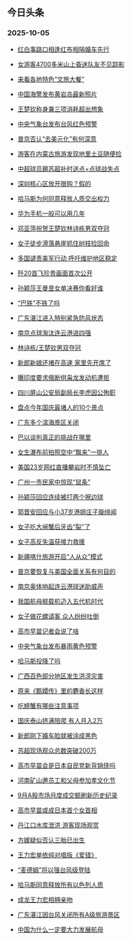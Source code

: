 ## 今日头条 
### 2025-10-05

+ [红白事路口相逢红布相隔婚车先行](https://www.toutiao.com/trending/7557272532676952115/?category_name=topic_innerflow&event_type=hot_board&log_pb=%257B%2522category_name%2522%253A%2522topic_innerflow%2522%252C%2522cluster_type%2522%253A%25220%2522%252C%2522enter_from%2522%253A%2522click_category%2522%252C%2522entrance_hotspot%2522%253A%2522outside%2522%252C%2522event_type%2522%253A%2522hot_board%2522%252C%2522hot_board_cluster_id%2522%253A%25227557272532676952115%2522%252C%2522hot_board_impr_id%2522%253A%25222025100500112879B21D8A42F2A3A8FEAE%2522%252C%2522jump_page%2522%253A%2522hot_board_page%2522%252C%2522location%2522%253A%2522news_hot_card%2522%252C%2522page_location%2522%253A%2522hot_board_page%2522%252C%2522source%2522%253A%2522trending_tab%2522%252C%2522style_id%2522%253A%252240132%2522%252C%2522title%2522%253A%2522%25E7%25BA%25A2%25E7%2599%25BD%25E4%25BA%258B%25E8%25B7%25AF%25E5%258F%25A3%25E7%259B%25B8%25E9%2580%25A2%25E7%25BA%25A2%25E5%25B8%2583%25E7%259B%25B8%25E9%259A%2594%25E5%25A9%259A%25E8%25BD%25A6%25E5%2585%2588%25E8%25A1%258C%2522%257D&rank=&style_id=40132&topic_id=7557272532676952115)

+ [女游客4700多米山上昏迷队友不见踪影](https://www.toutiao.com/trending/7557260045373784102/?category_name=topic_innerflow&event_type=hot_board&log_pb=%257B%2522category_name%2522%253A%2522topic_innerflow%2522%252C%2522cluster_type%2522%253A%25226%2522%252C%2522enter_from%2522%253A%2522click_category%2522%252C%2522entrance_hotspot%2522%253A%2522outside%2522%252C%2522event_type%2522%253A%2522hot_board%2522%252C%2522hot_board_cluster_id%2522%253A%25227557260045373784102%2522%252C%2522hot_board_impr_id%2522%253A%25222025100500112879B21D8A42F2A3A8FEAE%2522%252C%2522jump_page%2522%253A%2522hot_board_page%2522%252C%2522location%2522%253A%2522news_hot_card%2522%252C%2522page_location%2522%253A%2522hot_board_page%2522%252C%2522source%2522%253A%2522trending_tab%2522%252C%2522style_id%2522%253A%252240132%2522%252C%2522title%2522%253A%2522%25E5%25A5%25B3%25E6%25B8%25B8%25E5%25AE%25A24700%25E5%25A4%259A%25E7%25B1%25B3%25E5%25B1%25B1%25E4%25B8%258A%25E6%2598%258F%25E8%25BF%25B7%25E9%2598%259F%25E5%258F%258B%25E4%25B8%258D%25E8%25A7%2581%25E8%25B8%25AA%25E5%25BD%25B1%2522%257D&rank=&style_id=40132&topic_id=7557260045373784102)

+ [来看各地特色“文旅大餐”](https://www.toutiao.com/article/7557153985354842662)

+ [中国海警发布黄岩岛最新照片](https://www.toutiao.com/trending/7556915688742486070/?category_name=topic_innerflow&event_type=hot_board&log_pb=%257B%2522category_name%2522%253A%2522topic_innerflow%2522%252C%2522cluster_type%2522%253A%25226%2522%252C%2522enter_from%2522%253A%2522click_category%2522%252C%2522entrance_hotspot%2522%253A%2522outside%2522%252C%2522event_type%2522%253A%2522hot_board%2522%252C%2522hot_board_cluster_id%2522%253A%25227556915688742486070%2522%252C%2522hot_board_impr_id%2522%253A%25222025100500112879B21D8A42F2A3A8FEAE%2522%252C%2522jump_page%2522%253A%2522hot_board_page%2522%252C%2522location%2522%253A%2522news_hot_card%2522%252C%2522page_location%2522%253A%2522hot_board_page%2522%252C%2522source%2522%253A%2522trending_tab%2522%252C%2522style_id%2522%253A%252240132%2522%252C%2522title%2522%253A%2522%25E4%25B8%25AD%25E5%259B%25BD%25E6%25B5%25B7%25E8%25AD%25A6%25E5%258F%2591%25E5%25B8%2583%25E9%25BB%2584%25E5%25B2%25A9%25E5%25B2%259B%25E6%259C%2580%25E6%2596%25B0%25E7%2585%25A7%25E7%2589%2587%2522%257D&rank=&style_id=40132&topic_id=7556915688742486070)

+ [王楚钦称身兼三项消耗超出想象](https://www.toutiao.com/trending/7557062808039358500/?category_name=topic_innerflow&event_type=hot_board&log_pb=%257B%2522category_name%2522%253A%2522topic_innerflow%2522%252C%2522cluster_type%2522%253A%25222%2522%252C%2522enter_from%2522%253A%2522click_category%2522%252C%2522entrance_hotspot%2522%253A%2522outside%2522%252C%2522event_type%2522%253A%2522hot_board%2522%252C%2522hot_board_cluster_id%2522%253A%25227557062808039358500%2522%252C%2522hot_board_impr_id%2522%253A%25222025100500112879B21D8A42F2A3A8FEAE%2522%252C%2522jump_page%2522%253A%2522hot_board_page%2522%252C%2522location%2522%253A%2522news_hot_card%2522%252C%2522page_location%2522%253A%2522hot_board_page%2522%252C%2522source%2522%253A%2522trending_tab%2522%252C%2522style_id%2522%253A%252240132%2522%252C%2522title%2522%253A%2522%25E7%258E%258B%25E6%25A5%259A%25E9%2592%25A6%25E7%25A7%25B0%25E8%25BA%25AB%25E5%2585%25BC%25E4%25B8%2589%25E9%25A1%25B9%25E6%25B6%2588%25E8%2580%2597%25E8%25B6%2585%25E5%2587%25BA%25E6%2583%25B3%25E8%25B1%25A1%2522%257D&rank=&style_id=40132&topic_id=7557062808039358500)

+ [中央气象台发布台风红色预警](https://www.toutiao.com/trending/7557311577298092073/?category_name=topic_innerflow&event_type=hot_board&log_pb=%257B%2522category_name%2522%253A%2522topic_innerflow%2522%252C%2522cluster_type%2522%253A%25226%2522%252C%2522enter_from%2522%253A%2522click_category%2522%252C%2522entrance_hotspot%2522%253A%2522outside%2522%252C%2522event_type%2522%253A%2522hot_board%2522%252C%2522hot_board_cluster_id%2522%253A%25227557311577298092073%2522%252C%2522hot_board_impr_id%2522%253A%25222025100500112879B21D8A42F2A3A8FEAE%2522%252C%2522jump_page%2522%253A%2522hot_board_page%2522%252C%2522location%2522%253A%2522news_hot_card%2522%252C%2522page_location%2522%253A%2522hot_board_page%2522%252C%2522source%2522%253A%2522trending_tab%2522%252C%2522style_id%2522%253A%252240132%2522%252C%2522title%2522%253A%2522%25E4%25B8%25AD%25E5%25A4%25AE%25E6%25B0%2594%25E8%25B1%25A1%25E5%258F%25B0%25E5%258F%2591%25E5%25B8%2583%25E5%258F%25B0%25E9%25A3%258E%25E7%25BA%25A2%25E8%2589%25B2%25E9%25A2%2584%25E8%25AD%25A6%2522%257D&rank=&style_id=40132&topic_id=7557311577298092073)

+ [普京否认“去美元化”有何深意](https://www.toutiao.com/trending/7556865905897209866/?category_name=topic_innerflow&event_type=hot_board&log_pb=%257B%2522category_name%2522%253A%2522topic_innerflow%2522%252C%2522cluster_type%2522%253A%25221%2522%252C%2522enter_from%2522%253A%2522click_category%2522%252C%2522entrance_hotspot%2522%253A%2522outside%2522%252C%2522event_type%2522%253A%2522hot_board%2522%252C%2522hot_board_cluster_id%2522%253A%25227556865905897209866%2522%252C%2522hot_board_impr_id%2522%253A%25222025100500112879B21D8A42F2A3A8FEAE%2522%252C%2522jump_page%2522%253A%2522hot_board_page%2522%252C%2522location%2522%253A%2522news_hot_card%2522%252C%2522page_location%2522%253A%2522hot_board_page%2522%252C%2522source%2522%253A%2522trending_tab%2522%252C%2522style_id%2522%253A%252240132%2522%252C%2522title%2522%253A%2522%25E6%2599%25AE%25E4%25BA%25AC%25E5%2590%25A6%25E8%25AE%25A4%25E2%2580%259C%25E5%258E%25BB%25E7%25BE%258E%25E5%2585%2583%25E5%258C%2596%25E2%2580%259D%25E6%259C%2589%25E4%25BD%2595%25E6%25B7%25B1%25E6%2584%258F%2522%257D&rank=&style_id=40132&topic_id=7556865905897209866)

+ [游客在内蒙古旅游发现地里土豆随便捡](https://www.toutiao.com/trending/7557263577720111140/?category_name=topic_innerflow&event_type=hot_board&log_pb=%257B%2522category_name%2522%253A%2522topic_innerflow%2522%252C%2522cluster_type%2522%253A%25226%2522%252C%2522enter_from%2522%253A%2522click_category%2522%252C%2522entrance_hotspot%2522%253A%2522outside%2522%252C%2522event_type%2522%253A%2522hot_board%2522%252C%2522hot_board_cluster_id%2522%253A%25227557263577720111140%2522%252C%2522hot_board_impr_id%2522%253A%25222025100500112879B21D8A42F2A3A8FEAE%2522%252C%2522jump_page%2522%253A%2522hot_board_page%2522%252C%2522location%2522%253A%2522news_hot_card%2522%252C%2522page_location%2522%253A%2522hot_board_page%2522%252C%2522source%2522%253A%2522trending_tab%2522%252C%2522style_id%2522%253A%252240132%2522%252C%2522title%2522%253A%2522%25E6%25B8%25B8%25E5%25AE%25A2%25E5%259C%25A8%25E5%2586%2585%25E8%2592%2599%25E5%258F%25A4%25E6%2597%2585%25E6%25B8%25B8%25E5%258F%2591%25E7%258E%25B0%25E5%259C%25B0%25E9%2587%258C%25E5%259C%259F%25E8%25B1%2586%25E9%259A%258F%25E4%25BE%25BF%25E6%258D%25A1%2522%257D&rank=&style_id=40132&topic_id=7557263577720111140)

+ [中超球员踢苏超补时送点+点球战失点](https://www.toutiao.com/trending/7557372180129107507/?category_name=topic_innerflow&event_type=hot_board&log_pb=%257B%2522category_name%2522%253A%2522topic_innerflow%2522%252C%2522cluster_type%2522%253A%25222%2522%252C%2522enter_from%2522%253A%2522click_category%2522%252C%2522entrance_hotspot%2522%253A%2522outside%2522%252C%2522event_type%2522%253A%2522hot_board%2522%252C%2522hot_board_cluster_id%2522%253A%25227557372180129107507%2522%252C%2522hot_board_impr_id%2522%253A%25222025100500112879B21D8A42F2A3A8FEAE%2522%252C%2522jump_page%2522%253A%2522hot_board_page%2522%252C%2522location%2522%253A%2522news_hot_card%2522%252C%2522page_location%2522%253A%2522hot_board_page%2522%252C%2522source%2522%253A%2522trending_tab%2522%252C%2522style_id%2522%253A%252240132%2522%252C%2522title%2522%253A%2522%25E4%25B8%25AD%25E8%25B6%2585%25E7%2590%2583%25E5%2591%2598%25E8%25B8%25A2%25E8%258B%258F%25E8%25B6%2585%25E8%25A1%25A5%25E6%2597%25B6%25E9%2580%2581%25E7%2582%25B9%252B%25E7%2582%25B9%25E7%2590%2583%25E6%2588%2598%25E5%25A4%25B1%25E7%2582%25B9%2522%257D&rank=&style_id=40132&topic_id=7557372180129107507)

+ [深圳核心区放开限购？假的](https://www.toutiao.com/trending/7556997434954776617/?category_name=topic_innerflow&event_type=hot_board&log_pb=%257B%2522category_name%2522%253A%2522topic_innerflow%2522%252C%2522cluster_type%2522%253A%25222%2522%252C%2522enter_from%2522%253A%2522click_category%2522%252C%2522entrance_hotspot%2522%253A%2522outside%2522%252C%2522event_type%2522%253A%2522hot_board%2522%252C%2522hot_board_cluster_id%2522%253A%25227556997434954776617%2522%252C%2522hot_board_impr_id%2522%253A%25222025100500112879B21D8A42F2A3A8FEAE%2522%252C%2522jump_page%2522%253A%2522hot_board_page%2522%252C%2522location%2522%253A%2522news_hot_card%2522%252C%2522page_location%2522%253A%2522hot_board_page%2522%252C%2522source%2522%253A%2522trending_tab%2522%252C%2522style_id%2522%253A%252240132%2522%252C%2522title%2522%253A%2522%25E6%25B7%25B1%25E5%259C%25B3%25E6%25A0%25B8%25E5%25BF%2583%25E5%258C%25BA%25E6%2594%25BE%25E5%25BC%2580%25E9%2599%2590%25E8%25B4%25AD%25EF%25BC%259F%25E5%2581%2587%25E7%259A%2584%2522%257D&rank=&style_id=40132&topic_id=7556997434954776617)

+ [哈马斯为何同意释放人质交出权力](https://www.toutiao.com/trending/7556154626165231143/?category_name=topic_innerflow&event_type=hot_board&log_pb=%257B%2522category_name%2522%253A%2522topic_innerflow%2522%252C%2522cluster_type%2522%253A%25221%2522%252C%2522enter_from%2522%253A%2522click_category%2522%252C%2522entrance_hotspot%2522%253A%2522outside%2522%252C%2522event_type%2522%253A%2522hot_board%2522%252C%2522hot_board_cluster_id%2522%253A%25227556154626165231143%2522%252C%2522hot_board_impr_id%2522%253A%25222025100500112879B21D8A42F2A3A8FEAE%2522%252C%2522jump_page%2522%253A%2522hot_board_page%2522%252C%2522location%2522%253A%2522news_hot_card%2522%252C%2522page_location%2522%253A%2522hot_board_page%2522%252C%2522source%2522%253A%2522trending_tab%2522%252C%2522style_id%2522%253A%252240132%2522%252C%2522title%2522%253A%2522%25E5%2593%2588%25E9%25A9%25AC%25E6%2596%25AF%25E4%25B8%25BA%25E4%25BD%2595%25E5%2590%258C%25E6%2584%258F%25E9%2587%258A%25E6%2594%25BE%25E4%25BA%25BA%25E8%25B4%25A8%25E4%25BA%25A4%25E5%2587%25BA%25E6%259D%2583%25E5%258A%259B%2522%257D&rank=&style_id=40132&topic_id=7556154626165231143)

+ [华为手机一般可以用几年](https://www.toutiao.com/trending/7557248133336514606/?category_name=topic_innerflow&event_type=hot_board&log_pb=%257B%2522category_name%2522%253A%2522topic_innerflow%2522%252C%2522cluster_type%2522%253A%252210%2522%252C%2522enter_from%2522%253A%2522click_category%2522%252C%2522entrance_hotspot%2522%253A%2522outside%2522%252C%2522event_type%2522%253A%2522hot_board%2522%252C%2522hot_board_cluster_id%2522%253A%25227557248133336514606%2522%252C%2522hot_board_impr_id%2522%253A%25222025100500112879B21D8A42F2A3A8FEAE%2522%252C%2522jump_page%2522%253A%2522hot_board_page%2522%252C%2522location%2522%253A%2522news_hot_card%2522%252C%2522page_location%2522%253A%2522hot_board_page%2522%252C%2522source%2522%253A%2522trending_tab%2522%252C%2522style_id%2522%253A%252240132%2522%252C%2522title%2522%253A%2522%25E5%258D%258E%25E4%25B8%25BA%25E6%2589%258B%25E6%259C%25BA%25E4%25B8%2580%25E8%2588%25AC%25E5%258F%25AF%25E4%25BB%25A5%25E7%2594%25A8%25E5%2587%25A0%25E5%25B9%25B4%2522%257D&rank=&style_id=40132&topic_id=7557248133336514606)

+ [邓亚萍祝贺王楚钦林诗栋男双夺冠](https://www.toutiao.com/trending/7557347581970370094/?category_name=topic_innerflow&event_type=hot_board&log_pb=%257B%2522category_name%2522%253A%2522topic_innerflow%2522%252C%2522cluster_type%2522%253A%252213%2522%252C%2522enter_from%2522%253A%2522click_category%2522%252C%2522entrance_hotspot%2522%253A%2522outside%2522%252C%2522event_type%2522%253A%2522hot_board%2522%252C%2522hot_board_cluster_id%2522%253A%25227557347581970370094%2522%252C%2522hot_board_impr_id%2522%253A%25222025100500112879B21D8A42F2A3A8FEAE%2522%252C%2522jump_page%2522%253A%2522hot_board_page%2522%252C%2522location%2522%253A%2522news_hot_card%2522%252C%2522page_location%2522%253A%2522hot_board_page%2522%252C%2522source%2522%253A%2522trending_tab%2522%252C%2522style_id%2522%253A%252240132%2522%252C%2522title%2522%253A%2522%25E9%2582%2593%25E4%25BA%259A%25E8%2590%258D%25E7%25A5%259D%25E8%25B4%25BA%25E7%258E%258B%25E6%25A5%259A%25E9%2592%25A6%25E6%259E%2597%25E8%25AF%2597%25E6%25A0%258B%25E7%2594%25B7%25E5%258F%258C%25E5%25A4%25BA%25E5%2586%25A0%2522%257D&rank=&style_id=40132&topic_id=7557347581970370094)

+ [女子徒步滑落悬崖抓住树枝捡回命](https://www.toutiao.com/trending/7557362490666336295/?category_name=topic_innerflow&event_type=hot_board&log_pb=%257B%2522category_name%2522%253A%2522topic_innerflow%2522%252C%2522cluster_type%2522%253A%25226%2522%252C%2522enter_from%2522%253A%2522click_category%2522%252C%2522entrance_hotspot%2522%253A%2522outside%2522%252C%2522event_type%2522%253A%2522hot_board%2522%252C%2522hot_board_cluster_id%2522%253A%25227557362490666336295%2522%252C%2522hot_board_impr_id%2522%253A%25222025100500112879B21D8A42F2A3A8FEAE%2522%252C%2522jump_page%2522%253A%2522hot_board_page%2522%252C%2522location%2522%253A%2522news_hot_card%2522%252C%2522page_location%2522%253A%2522hot_board_page%2522%252C%2522source%2522%253A%2522trending_tab%2522%252C%2522style_id%2522%253A%252240132%2522%252C%2522title%2522%253A%2522%25E5%25A5%25B3%25E5%25AD%2590%25E5%25BE%2592%25E6%25AD%25A5%25E6%25BB%2591%25E8%2590%25BD%25E6%2582%25AC%25E5%25B4%2596%25E6%258A%2593%25E4%25BD%258F%25E6%25A0%2591%25E6%259E%259D%25E6%258D%25A1%25E5%259B%259E%25E5%2591%25BD%2522%257D&rank=&style_id=40132&topic_id=7557362490666336295)

+ [多国谴责美军行动 呼吁维护地区稳定](https://www.toutiao.com/trending/7556633619079413801/?category_name=topic_innerflow&event_type=hot_board&log_pb=%257B%2522category_name%2522%253A%2522topic_innerflow%2522%252C%2522cluster_type%2522%253A%25224%2522%252C%2522enter_from%2522%253A%2522click_category%2522%252C%2522entrance_hotspot%2522%253A%2522outside%2522%252C%2522event_type%2522%253A%2522hot_board%2522%252C%2522hot_board_cluster_id%2522%253A%25227556633619079413801%2522%252C%2522hot_board_impr_id%2522%253A%25222025100500112879B21D8A42F2A3A8FEAE%2522%252C%2522jump_page%2522%253A%2522hot_board_page%2522%252C%2522location%2522%253A%2522news_hot_card%2522%252C%2522page_location%2522%253A%2522hot_board_page%2522%252C%2522source%2522%253A%2522trending_tab%2522%252C%2522style_id%2522%253A%252240132%2522%252C%2522title%2522%253A%2522%25E5%25A4%259A%25E5%259B%25BD%25E8%25B0%25B4%25E8%25B4%25A3%25E7%25BE%258E%25E5%2586%259B%25E8%25A1%258C%25E5%258A%25A8%2B%25E5%2591%25BC%25E5%2590%2581%25E7%25BB%25B4%25E6%258A%25A4%25E5%259C%25B0%25E5%258C%25BA%25E7%25A8%25B3%25E5%25AE%259A%2522%257D&rank=&style_id=40132&topic_id=7556633619079413801)

+ [歼20首飞珍贵画面首次公开](https://www.toutiao.com/trending/7556586296345542706/?category_name=topic_innerflow&event_type=hot_board&log_pb=%257B%2522category_name%2522%253A%2522topic_innerflow%2522%252C%2522cluster_type%2522%253A%25221%2522%252C%2522enter_from%2522%253A%2522click_category%2522%252C%2522entrance_hotspot%2522%253A%2522outside%2522%252C%2522event_type%2522%253A%2522hot_board%2522%252C%2522hot_board_cluster_id%2522%253A%25227556586296345542706%2522%252C%2522hot_board_impr_id%2522%253A%25222025100500112879B21D8A42F2A3A8FEAE%2522%252C%2522jump_page%2522%253A%2522hot_board_page%2522%252C%2522location%2522%253A%2522news_hot_card%2522%252C%2522page_location%2522%253A%2522hot_board_page%2522%252C%2522source%2522%253A%2522trending_tab%2522%252C%2522style_id%2522%253A%252240132%2522%252C%2522title%2522%253A%2522%25E6%25AD%25BC20%25E9%25A6%2596%25E9%25A3%259E%25E7%258F%258D%25E8%25B4%25B5%25E7%2594%25BB%25E9%259D%25A2%25E9%25A6%2596%25E6%25AC%25A1%25E5%2585%25AC%25E5%25BC%2580%2522%257D&rank=&style_id=40132&topic_id=7556586296345542706)

+ [孙颖莎王曼昱女单决赛你看好谁](https://www.toutiao.com/trending/7557319206560923694/?category_name=topic_innerflow&event_type=hot_board&log_pb=%257B%2522category_name%2522%253A%2522topic_innerflow%2522%252C%2522cluster_type%2522%253A%252210%2522%252C%2522enter_from%2522%253A%2522click_category%2522%252C%2522entrance_hotspot%2522%253A%2522outside%2522%252C%2522event_type%2522%253A%2522hot_board%2522%252C%2522hot_board_cluster_id%2522%253A%25227557319206560923694%2522%252C%2522hot_board_impr_id%2522%253A%25222025100500112879B21D8A42F2A3A8FEAE%2522%252C%2522jump_page%2522%253A%2522hot_board_page%2522%252C%2522location%2522%253A%2522news_hot_card%2522%252C%2522page_location%2522%253A%2522hot_board_page%2522%252C%2522source%2522%253A%2522trending_tab%2522%252C%2522style_id%2522%253A%252240132%2522%252C%2522title%2522%253A%2522%25E5%25AD%2599%25E9%25A2%2596%25E8%258E%258E%25E7%258E%258B%25E6%259B%25BC%25E6%2598%25B1%25E5%25A5%25B3%25E5%258D%2595%25E5%2586%25B3%25E8%25B5%259B%25E4%25BD%25A0%25E7%259C%258B%25E5%25A5%25BD%25E8%25B0%2581%2522%257D&rank=&style_id=40132&topic_id=7557319206560923694)

+ [“巴铁”不铁了吗](https://www.toutiao.com/trending/7557249858709491246/?category_name=topic_innerflow&event_type=hot_board&log_pb=%257B%2522category_name%2522%253A%2522topic_innerflow%2522%252C%2522cluster_type%2522%253A%252213%2522%252C%2522enter_from%2522%253A%2522click_category%2522%252C%2522entrance_hotspot%2522%253A%2522outside%2522%252C%2522event_type%2522%253A%2522hot_board%2522%252C%2522hot_board_cluster_id%2522%253A%25227557249858709491246%2522%252C%2522hot_board_impr_id%2522%253A%25222025100500112879B21D8A42F2A3A8FEAE%2522%252C%2522jump_page%2522%253A%2522hot_board_page%2522%252C%2522location%2522%253A%2522news_hot_card%2522%252C%2522page_location%2522%253A%2522hot_board_page%2522%252C%2522source%2522%253A%2522trending_tab%2522%252C%2522style_id%2522%253A%252240132%2522%252C%2522title%2522%253A%2522%25E2%2580%259C%25E5%25B7%25B4%25E9%2593%2581%25E2%2580%259D%25E4%25B8%258D%25E9%2593%2581%25E4%25BA%2586%25E5%2590%2597%2522%257D&rank=&style_id=40132&topic_id=7557249858709491246)

+ [广东湛江进入特别紧急防风状态](https://www.toutiao.com/trending/7557359905280101951/?category_name=topic_innerflow&event_type=hot_board&log_pb=%257B%2522category_name%2522%253A%2522topic_innerflow%2522%252C%2522cluster_type%2522%253A%25225%2522%252C%2522enter_from%2522%253A%2522click_category%2522%252C%2522entrance_hotspot%2522%253A%2522outside%2522%252C%2522event_type%2522%253A%2522hot_board%2522%252C%2522hot_board_cluster_id%2522%253A%25227557359905280101951%2522%252C%2522hot_board_impr_id%2522%253A%25222025100500112879B21D8A42F2A3A8FEAE%2522%252C%2522jump_page%2522%253A%2522hot_board_page%2522%252C%2522location%2522%253A%2522news_hot_card%2522%252C%2522page_location%2522%253A%2522hot_board_page%2522%252C%2522source%2522%253A%2522trending_tab%2522%252C%2522style_id%2522%253A%252240132%2522%252C%2522title%2522%253A%2522%25E5%25B9%25BF%25E4%25B8%259C%25E6%25B9%259B%25E6%25B1%259F%25E8%25BF%259B%25E5%2585%25A5%25E7%2589%25B9%25E5%2588%25AB%25E7%25B4%25A7%25E6%2580%25A5%25E9%2598%25B2%25E9%25A3%258E%25E7%258A%25B6%25E6%2580%2581%2522%257D&rank=&style_id=40132&topic_id=7557359905280101951)

+ [南京点球淘汰连云港进四强](https://www.toutiao.com/trending/7556512142216826387/?category_name=topic_innerflow&event_type=hot_board&log_pb=%257B%2522category_name%2522%253A%2522topic_innerflow%2522%252C%2522cluster_type%2522%253A%25222%2522%252C%2522enter_from%2522%253A%2522click_category%2522%252C%2522entrance_hotspot%2522%253A%2522outside%2522%252C%2522event_type%2522%253A%2522hot_board%2522%252C%2522hot_board_cluster_id%2522%253A%25227556512142216826387%2522%252C%2522hot_board_impr_id%2522%253A%25222025100500112879B21D8A42F2A3A8FEAE%2522%252C%2522jump_page%2522%253A%2522hot_board_page%2522%252C%2522location%2522%253A%2522news_hot_card%2522%252C%2522page_location%2522%253A%2522hot_board_page%2522%252C%2522source%2522%253A%2522trending_tab%2522%252C%2522style_id%2522%253A%252240132%2522%252C%2522title%2522%253A%2522%25E5%258D%2597%25E4%25BA%25AC%25E7%2582%25B9%25E7%2590%2583%25E6%25B7%2598%25E6%25B1%25B0%25E8%25BF%259E%25E4%25BA%2591%25E6%25B8%25AF%25E8%25BF%259B%25E5%259B%259B%25E5%25BC%25BA%2522%257D&rank=&style_id=40132&topic_id=7556512142216826387)

+ [林诗栋/王楚钦男双夺冠](https://www.toutiao.com/trending/7556512142216744467/?category_name=topic_innerflow&event_type=hot_board&log_pb=%257B%2522category_name%2522%253A%2522topic_innerflow%2522%252C%2522cluster_type%2522%253A%25222%2522%252C%2522enter_from%2522%253A%2522click_category%2522%252C%2522entrance_hotspot%2522%253A%2522outside%2522%252C%2522event_type%2522%253A%2522hot_board%2522%252C%2522hot_board_cluster_id%2522%253A%25227556512142216744467%2522%252C%2522hot_board_impr_id%2522%253A%25222025100500112879B21D8A42F2A3A8FEAE%2522%252C%2522jump_page%2522%253A%2522hot_board_page%2522%252C%2522location%2522%253A%2522news_hot_card%2522%252C%2522page_location%2522%253A%2522hot_board_page%2522%252C%2522source%2522%253A%2522trending_tab%2522%252C%2522style_id%2522%253A%252240132%2522%252C%2522title%2522%253A%2522%25E6%259E%2597%25E8%25AF%2597%25E6%25A0%258B%252F%25E7%258E%258B%25E6%25A5%259A%25E9%2592%25A6%25E7%2594%25B7%25E5%258F%258C%25E5%25A4%25BA%25E5%2586%25A0%2522%257D&rank=&style_id=40132&topic_id=7556512142216744467)

+ [新郎新娘还堵在高速 家里先开席了](https://www.toutiao.com/trending/7556759138119335977/?category_name=topic_innerflow&event_type=hot_board&log_pb=%257B%2522category_name%2522%253A%2522topic_innerflow%2522%252C%2522cluster_type%2522%253A%25226%2522%252C%2522enter_from%2522%253A%2522click_category%2522%252C%2522entrance_hotspot%2522%253A%2522outside%2522%252C%2522event_type%2522%253A%2522hot_board%2522%252C%2522hot_board_cluster_id%2522%253A%25227556759138119335977%2522%252C%2522hot_board_impr_id%2522%253A%25222025100500112879B21D8A42F2A3A8FEAE%2522%252C%2522jump_page%2522%253A%2522hot_board_page%2522%252C%2522location%2522%253A%2522news_hot_card%2522%252C%2522page_location%2522%253A%2522hot_board_page%2522%252C%2522source%2522%253A%2522trending_tab%2522%252C%2522style_id%2522%253A%252240132%2522%252C%2522title%2522%253A%2522%25E6%2596%25B0%25E9%2583%258E%25E6%2596%25B0%25E5%25A8%2598%25E8%25BF%2598%25E5%25A0%25B5%25E5%259C%25A8%25E9%25AB%2598%25E9%2580%259F%2B%25E5%25AE%25B6%25E9%2587%258C%25E5%2585%2588%25E5%25BC%2580%25E5%25B8%25AD%25E4%25BA%2586%2522%257D&rank=&style_id=40132&topic_id=7556759138119335977)

+ [曝印度要求俄断供枭龙发动机遭拒](https://www.toutiao.com/trending/7557309790054157862/?category_name=topic_innerflow&event_type=hot_board&log_pb=%257B%2522category_name%2522%253A%2522topic_innerflow%2522%252C%2522cluster_type%2522%253A%252213%2522%252C%2522enter_from%2522%253A%2522click_category%2522%252C%2522entrance_hotspot%2522%253A%2522outside%2522%252C%2522event_type%2522%253A%2522hot_board%2522%252C%2522hot_board_cluster_id%2522%253A%25227557309790054157862%2522%252C%2522hot_board_impr_id%2522%253A%25222025100500112879B21D8A42F2A3A8FEAE%2522%252C%2522jump_page%2522%253A%2522hot_board_page%2522%252C%2522location%2522%253A%2522news_hot_card%2522%252C%2522page_location%2522%253A%2522hot_board_page%2522%252C%2522source%2522%253A%2522trending_tab%2522%252C%2522style_id%2522%253A%252240132%2522%252C%2522title%2522%253A%2522%25E6%259B%259D%25E5%258D%25B0%25E5%25BA%25A6%25E8%25A6%2581%25E6%25B1%2582%25E4%25BF%2584%25E6%2596%25AD%25E4%25BE%259B%25E6%259E%25AD%25E9%25BE%2599%25E5%258F%2591%25E5%258A%25A8%25E6%259C%25BA%25E9%2581%25AD%25E6%258B%2592%2522%257D&rank=&style_id=40132&topic_id=7557309790054157862)

+ [四川屏山公安局副局长李虎因公殉职](https://www.toutiao.com/trending/7557300620387074086/?category_name=topic_innerflow&event_type=hot_board&log_pb=%257B%2522category_name%2522%253A%2522topic_innerflow%2522%252C%2522cluster_type%2522%253A%25226%2522%252C%2522enter_from%2522%253A%2522click_category%2522%252C%2522entrance_hotspot%2522%253A%2522outside%2522%252C%2522event_type%2522%253A%2522hot_board%2522%252C%2522hot_board_cluster_id%2522%253A%25227557300620387074086%2522%252C%2522hot_board_impr_id%2522%253A%25222025100500112879B21D8A42F2A3A8FEAE%2522%252C%2522jump_page%2522%253A%2522hot_board_page%2522%252C%2522location%2522%253A%2522news_hot_card%2522%252C%2522page_location%2522%253A%2522hot_board_page%2522%252C%2522source%2522%253A%2522trending_tab%2522%252C%2522style_id%2522%253A%252240132%2522%252C%2522title%2522%253A%2522%25E5%259B%259B%25E5%25B7%259D%25E5%25B1%258F%25E5%25B1%25B1%25E5%2585%25AC%25E5%25AE%2589%25E5%25B1%2580%25E5%2589%25AF%25E5%25B1%2580%25E9%2595%25BF%25E6%259D%258E%25E8%2599%258E%25E5%259B%25A0%25E5%2585%25AC%25E6%25AE%2589%25E8%2581%258C%2522%257D&rank=&style_id=40132&topic_id=7557300620387074086)

+ [盘点今年国庆最堵人的10个景点](https://www.toutiao.com/trending/7556783150274265107/?category_name=topic_innerflow&event_type=hot_board&log_pb=%257B%2522category_name%2522%253A%2522topic_innerflow%2522%252C%2522cluster_type%2522%253A%25224%2522%252C%2522enter_from%2522%253A%2522click_category%2522%252C%2522entrance_hotspot%2522%253A%2522outside%2522%252C%2522event_type%2522%253A%2522hot_board%2522%252C%2522hot_board_cluster_id%2522%253A%25227556783150274265107%2522%252C%2522hot_board_impr_id%2522%253A%25222025100500112879B21D8A42F2A3A8FEAE%2522%252C%2522jump_page%2522%253A%2522hot_board_page%2522%252C%2522location%2522%253A%2522news_hot_card%2522%252C%2522page_location%2522%253A%2522hot_board_page%2522%252C%2522source%2522%253A%2522trending_tab%2522%252C%2522style_id%2522%253A%252240132%2522%252C%2522title%2522%253A%2522%25E7%259B%2598%25E7%2582%25B9%25E4%25BB%258A%25E5%25B9%25B4%25E5%259B%25BD%25E5%25BA%2586%25E6%259C%2580%25E5%25A0%25B5%25E4%25BA%25BA%25E7%259A%258410%25E4%25B8%25AA%25E6%2599%25AF%25E7%2582%25B9%2522%257D&rank=&style_id=40132&topic_id=7556783150274265107)

+ [广东多个滨海景区关闭](https://www.toutiao.com/trending/7556835341400408103/?category_name=topic_innerflow&event_type=hot_board&log_pb=%257B%2522category_name%2522%253A%2522topic_innerflow%2522%252C%2522cluster_type%2522%253A%25226%2522%252C%2522enter_from%2522%253A%2522click_category%2522%252C%2522entrance_hotspot%2522%253A%2522outside%2522%252C%2522event_type%2522%253A%2522hot_board%2522%252C%2522hot_board_cluster_id%2522%253A%25227556835341400408103%2522%252C%2522hot_board_impr_id%2522%253A%25222025100500112879B21D8A42F2A3A8FEAE%2522%252C%2522jump_page%2522%253A%2522hot_board_page%2522%252C%2522location%2522%253A%2522news_hot_card%2522%252C%2522page_location%2522%253A%2522hot_board_page%2522%252C%2522source%2522%253A%2522trending_tab%2522%252C%2522style_id%2522%253A%252240132%2522%252C%2522title%2522%253A%2522%25E5%25B9%25BF%25E4%25B8%259C%25E5%25A4%259A%25E4%25B8%25AA%25E6%25BB%25A8%25E6%25B5%25B7%25E6%2599%25AF%25E5%258C%25BA%25E5%2585%25B3%25E9%2597%25AD%2522%257D&rank=&style_id=40132&topic_id=7556835341400408103)

+ [巴以谈判真正的挑战在哪里](https://www.toutiao.com/trending/7557372245933592115/?category_name=topic_innerflow&event_type=hot_board&log_pb=%257B%2522category_name%2522%253A%2522topic_innerflow%2522%252C%2522cluster_type%2522%253A%25222%2522%252C%2522enter_from%2522%253A%2522click_category%2522%252C%2522entrance_hotspot%2522%253A%2522outside%2522%252C%2522event_type%2522%253A%2522hot_board%2522%252C%2522hot_board_cluster_id%2522%253A%25227557372245933592115%2522%252C%2522hot_board_impr_id%2522%253A%25222025100500112879B21D8A42F2A3A8FEAE%2522%252C%2522jump_page%2522%253A%2522hot_board_page%2522%252C%2522location%2522%253A%2522news_hot_card%2522%252C%2522page_location%2522%253A%2522hot_board_page%2522%252C%2522source%2522%253A%2522trending_tab%2522%252C%2522style_id%2522%253A%252240132%2522%252C%2522title%2522%253A%2522%25E5%25B7%25B4%25E4%25BB%25A5%25E8%25B0%2588%25E5%2588%25A4%25E7%259C%259F%25E6%25AD%25A3%25E7%259A%2584%25E6%258C%2591%25E6%2588%2598%25E5%259C%25A8%25E5%2593%25AA%25E9%2587%258C%2522%257D&rank=&style_id=40132&topic_id=7557372245933592115)

+ [女生瀑布前拍照空中“飘来”一排人](https://www.toutiao.com/trending/7557194914535702569/?category_name=topic_innerflow&event_type=hot_board&log_pb=%257B%2522category_name%2522%253A%2522topic_innerflow%2522%252C%2522cluster_type%2522%253A%25226%2522%252C%2522enter_from%2522%253A%2522click_category%2522%252C%2522entrance_hotspot%2522%253A%2522outside%2522%252C%2522event_type%2522%253A%2522hot_board%2522%252C%2522hot_board_cluster_id%2522%253A%25227557194914535702569%2522%252C%2522hot_board_impr_id%2522%253A%25222025100500112879B21D8A42F2A3A8FEAE%2522%252C%2522jump_page%2522%253A%2522hot_board_page%2522%252C%2522location%2522%253A%2522news_hot_card%2522%252C%2522page_location%2522%253A%2522hot_board_page%2522%252C%2522source%2522%253A%2522trending_tab%2522%252C%2522style_id%2522%253A%252240132%2522%252C%2522title%2522%253A%2522%25E5%25A5%25B3%25E7%2594%259F%25E7%2580%2591%25E5%25B8%2583%25E5%2589%258D%25E6%258B%258D%25E7%2585%25A7%25E7%25A9%25BA%25E4%25B8%25AD%25E2%2580%259C%25E9%25A3%2598%25E6%259D%25A5%25E2%2580%259D%25E4%25B8%2580%25E6%258E%2592%25E4%25BA%25BA%2522%257D&rank=&style_id=40132&topic_id=7557194914535702569)

+ [美国23岁网红直播攀岩时不慎坠亡](https://www.toutiao.com/trending/7556952240348495891/?category_name=topic_innerflow&event_type=hot_board&log_pb=%257B%2522category_name%2522%253A%2522topic_innerflow%2522%252C%2522cluster_type%2522%253A%25229%2522%252C%2522enter_from%2522%253A%2522click_category%2522%252C%2522entrance_hotspot%2522%253A%2522outside%2522%252C%2522event_type%2522%253A%2522hot_board%2522%252C%2522hot_board_cluster_id%2522%253A%25227556952240348495891%2522%252C%2522hot_board_impr_id%2522%253A%25222025100500112879B21D8A42F2A3A8FEAE%2522%252C%2522jump_page%2522%253A%2522hot_board_page%2522%252C%2522location%2522%253A%2522news_hot_card%2522%252C%2522page_location%2522%253A%2522hot_board_page%2522%252C%2522source%2522%253A%2522trending_tab%2522%252C%2522style_id%2522%253A%252240132%2522%252C%2522title%2522%253A%2522%25E7%25BE%258E%25E5%259B%25BD23%25E5%25B2%2581%25E7%25BD%2591%25E7%25BA%25A2%25E7%259B%25B4%25E6%2592%25AD%25E6%2594%2580%25E5%25B2%25A9%25E6%2597%25B6%25E4%25B8%258D%25E6%2585%258E%25E5%259D%25A0%25E4%25BA%25A1%2522%257D&rank=&style_id=40132&topic_id=7556952240348495891)

+ [广州一市民家中惊现“鼠条”](https://www.toutiao.com/trending/7557245478053871635/?category_name=topic_innerflow&event_type=hot_board&log_pb=%257B%2522category_name%2522%253A%2522topic_innerflow%2522%252C%2522cluster_type%2522%253A%25226%2522%252C%2522enter_from%2522%253A%2522click_category%2522%252C%2522entrance_hotspot%2522%253A%2522outside%2522%252C%2522event_type%2522%253A%2522hot_board%2522%252C%2522hot_board_cluster_id%2522%253A%25227557245478053871635%2522%252C%2522hot_board_impr_id%2522%253A%25222025100500112879B21D8A42F2A3A8FEAE%2522%252C%2522jump_page%2522%253A%2522hot_board_page%2522%252C%2522location%2522%253A%2522news_hot_card%2522%252C%2522page_location%2522%253A%2522hot_board_page%2522%252C%2522source%2522%253A%2522trending_tab%2522%252C%2522style_id%2522%253A%252240132%2522%252C%2522title%2522%253A%2522%25E5%25B9%25BF%25E5%25B7%259E%25E4%25B8%2580%25E5%25B8%2582%25E6%25B0%2591%25E5%25AE%25B6%25E4%25B8%25AD%25E6%2583%258A%25E7%258E%25B0%25E2%2580%259C%25E9%25BC%25A0%25E6%259D%25A1%25E2%2580%259D%2522%257D&rank=&style_id=40132&topic_id=7557245478053871635)

+ [孙颖莎回应连续被打两个擦边球](https://www.toutiao.com/trending/7556858155972935734/?category_name=topic_innerflow&event_type=hot_board&log_pb=%257B%2522category_name%2522%253A%2522topic_innerflow%2522%252C%2522cluster_type%2522%253A%25226%2522%252C%2522enter_from%2522%253A%2522click_category%2522%252C%2522entrance_hotspot%2522%253A%2522outside%2522%252C%2522event_type%2522%253A%2522hot_board%2522%252C%2522hot_board_cluster_id%2522%253A%25227556858155972935734%2522%252C%2522hot_board_impr_id%2522%253A%25222025100500112879B21D8A42F2A3A8FEAE%2522%252C%2522jump_page%2522%253A%2522hot_board_page%2522%252C%2522location%2522%253A%2522news_hot_card%2522%252C%2522page_location%2522%253A%2522hot_board_page%2522%252C%2522source%2522%253A%2522trending_tab%2522%252C%2522style_id%2522%253A%252240132%2522%252C%2522title%2522%253A%2522%25E5%25AD%2599%25E9%25A2%2596%25E8%258E%258E%25E5%259B%259E%25E5%25BA%2594%25E8%25BF%259E%25E7%25BB%25AD%25E8%25A2%25AB%25E6%2589%2593%25E4%25B8%25A4%25E4%25B8%25AA%25E6%2593%25A6%25E8%25BE%25B9%25E7%2590%2583%2522%257D&rank=&style_id=40132&topic_id=7556858155972935734)

+ [郭晋安回应与小37岁港姐庄子璇绯闻](https://www.toutiao.com/trending/7556474472816164900/?category_name=topic_innerflow&event_type=hot_board&log_pb=%257B%2522category_name%2522%253A%2522topic_innerflow%2522%252C%2522cluster_type%2522%253A%25229%2522%252C%2522enter_from%2522%253A%2522click_category%2522%252C%2522entrance_hotspot%2522%253A%2522outside%2522%252C%2522event_type%2522%253A%2522hot_board%2522%252C%2522hot_board_cluster_id%2522%253A%25227556474472816164900%2522%252C%2522hot_board_impr_id%2522%253A%25222025100500112879B21D8A42F2A3A8FEAE%2522%252C%2522jump_page%2522%253A%2522hot_board_page%2522%252C%2522location%2522%253A%2522news_hot_card%2522%252C%2522page_location%2522%253A%2522hot_board_page%2522%252C%2522source%2522%253A%2522trending_tab%2522%252C%2522style_id%2522%253A%252240132%2522%252C%2522title%2522%253A%2522%25E9%2583%25AD%25E6%2599%258B%25E5%25AE%2589%25E5%259B%259E%25E5%25BA%2594%25E4%25B8%258E%25E5%25B0%258F37%25E5%25B2%2581%25E6%25B8%25AF%25E5%25A7%2590%25E5%25BA%2584%25E5%25AD%2590%25E7%2592%2587%25E7%25BB%25AF%25E9%2597%25BB%2522%257D&rank=&style_id=40132&topic_id=7556474472816164900)

+ [女子吃大闸蟹后牙齿“裂”了](https://www.toutiao.com/trending/7556605048907530291/?category_name=topic_innerflow&event_type=hot_board&log_pb=%257B%2522category_name%2522%253A%2522topic_innerflow%2522%252C%2522cluster_type%2522%253A%25224%2522%252C%2522enter_from%2522%253A%2522click_category%2522%252C%2522entrance_hotspot%2522%253A%2522outside%2522%252C%2522event_type%2522%253A%2522hot_board%2522%252C%2522hot_board_cluster_id%2522%253A%25227556605048907530291%2522%252C%2522hot_board_impr_id%2522%253A%25222025100500112879B21D8A42F2A3A8FEAE%2522%252C%2522jump_page%2522%253A%2522hot_board_page%2522%252C%2522location%2522%253A%2522news_hot_card%2522%252C%2522page_location%2522%253A%2522hot_board_page%2522%252C%2522source%2522%253A%2522trending_tab%2522%252C%2522style_id%2522%253A%252240132%2522%252C%2522title%2522%253A%2522%25E5%25A5%25B3%25E5%25AD%2590%25E5%2590%2583%25E5%25A4%25A7%25E9%2597%25B8%25E8%259F%25B9%25E5%2590%258E%25E7%2589%2599%25E9%25BD%25BF%25E2%2580%259C%25E8%25A3%2582%25E2%2580%259D%25E4%25BA%2586%2522%257D&rank=&style_id=40132&topic_id=7556605048907530291)

+ [女子高反失温获接力救援](https://www.toutiao.com/trending/7557267971253993523/?category_name=topic_innerflow&event_type=hot_board&log_pb=%257B%2522category_name%2522%253A%2522topic_innerflow%2522%252C%2522cluster_type%2522%253A%25226%2522%252C%2522enter_from%2522%253A%2522click_category%2522%252C%2522entrance_hotspot%2522%253A%2522outside%2522%252C%2522event_type%2522%253A%2522hot_board%2522%252C%2522hot_board_cluster_id%2522%253A%25227557267971253993523%2522%252C%2522hot_board_impr_id%2522%253A%25222025100500112879B21D8A42F2A3A8FEAE%2522%252C%2522jump_page%2522%253A%2522hot_board_page%2522%252C%2522location%2522%253A%2522news_hot_card%2522%252C%2522page_location%2522%253A%2522hot_board_page%2522%252C%2522source%2522%253A%2522trending_tab%2522%252C%2522style_id%2522%253A%252240132%2522%252C%2522title%2522%253A%2522%25E5%25A5%25B3%25E5%25AD%2590%25E9%25AB%2598%25E5%258F%258D%25E5%25A4%25B1%25E6%25B8%25A9%25E8%258E%25B7%25E6%258E%25A5%25E5%258A%259B%25E6%2595%2591%25E6%258F%25B4%2522%257D&rank=&style_id=40132&topic_id=7557267971253993523)

+ [新疆喀什旅游开启“人从众”模式](https://www.toutiao.com/trending/7556936084836499506/?category_name=topic_innerflow&event_type=hot_board&log_pb=%257B%2522category_name%2522%253A%2522topic_innerflow%2522%252C%2522cluster_type%2522%253A%25220%2522%252C%2522enter_from%2522%253A%2522click_category%2522%252C%2522entrance_hotspot%2522%253A%2522outside%2522%252C%2522event_type%2522%253A%2522hot_board%2522%252C%2522hot_board_cluster_id%2522%253A%25227556936084836499506%2522%252C%2522hot_board_impr_id%2522%253A%25222025100500112879B21D8A42F2A3A8FEAE%2522%252C%2522jump_page%2522%253A%2522hot_board_page%2522%252C%2522location%2522%253A%2522news_hot_card%2522%252C%2522page_location%2522%253A%2522hot_board_page%2522%252C%2522source%2522%253A%2522trending_tab%2522%252C%2522style_id%2522%253A%252240132%2522%252C%2522title%2522%253A%2522%25E6%2596%25B0%25E7%2596%2586%25E5%2596%2580%25E4%25BB%2580%25E6%2597%2585%25E6%25B8%25B8%25E5%25BC%2580%25E5%2590%25AF%25E2%2580%259C%25E4%25BA%25BA%25E4%25BB%258E%25E4%25BC%2597%25E2%2580%259D%25E6%25A8%25A1%25E5%25BC%258F%2522%257D&rank=&style_id=40132&topic_id=7556936084836499506)

+ [普京要恢复与美国全面关系有何目的](https://www.toutiao.com/trending/7557311833858657828/?category_name=topic_innerflow&event_type=hot_board&log_pb=%257B%2522category_name%2522%253A%2522topic_innerflow%2522%252C%2522cluster_type%2522%253A%252213%2522%252C%2522enter_from%2522%253A%2522click_category%2522%252C%2522entrance_hotspot%2522%253A%2522outside%2522%252C%2522event_type%2522%253A%2522hot_board%2522%252C%2522hot_board_cluster_id%2522%253A%25227557311833858657828%2522%252C%2522hot_board_impr_id%2522%253A%25222025100500112879B21D8A42F2A3A8FEAE%2522%252C%2522jump_page%2522%253A%2522hot_board_page%2522%252C%2522location%2522%253A%2522news_hot_card%2522%252C%2522page_location%2522%253A%2522hot_board_page%2522%252C%2522source%2522%253A%2522trending_tab%2522%252C%2522style_id%2522%253A%252240132%2522%252C%2522title%2522%253A%2522%25E6%2599%25AE%25E4%25BA%25AC%25E8%25A6%2581%25E6%2581%25A2%25E5%25A4%258D%25E4%25B8%258E%25E7%25BE%258E%25E5%259B%25BD%25E5%2585%25A8%25E9%259D%25A2%25E5%2585%25B3%25E7%25B3%25BB%25E6%259C%2589%25E4%25BD%2595%25E7%259B%25AE%25E7%259A%2584%2522%257D&rank=&style_id=40132&topic_id=7557311833858657828)

+ [南京奥体响起连云港球迷助威声](https://www.toutiao.com/trending/7556668536022974507/?category_name=topic_innerflow&event_type=hot_board&log_pb=%257B%2522category_name%2522%253A%2522topic_innerflow%2522%252C%2522cluster_type%2522%253A%25224%2522%252C%2522enter_from%2522%253A%2522click_category%2522%252C%2522entrance_hotspot%2522%253A%2522outside%2522%252C%2522event_type%2522%253A%2522hot_board%2522%252C%2522hot_board_cluster_id%2522%253A%25227556668536022974507%2522%252C%2522hot_board_impr_id%2522%253A%25222025100500112879B21D8A42F2A3A8FEAE%2522%252C%2522jump_page%2522%253A%2522hot_board_page%2522%252C%2522location%2522%253A%2522news_hot_card%2522%252C%2522page_location%2522%253A%2522hot_board_page%2522%252C%2522source%2522%253A%2522trending_tab%2522%252C%2522style_id%2522%253A%252240132%2522%252C%2522title%2522%253A%2522%25E5%258D%2597%25E4%25BA%25AC%25E5%25A5%25A5%25E4%25BD%2593%25E5%2593%258D%25E8%25B5%25B7%25E8%25BF%259E%25E4%25BA%2591%25E6%25B8%25AF%25E7%2590%2583%25E8%25BF%25B7%25E5%258A%25A9%25E5%25A8%2581%25E5%25A3%25B0%2522%257D&rank=&style_id=40132&topic_id=7556668536022974507)

+ [我国航母舰载机迈入五代机时代](https://www.toutiao.com/trending/7556955947395301419/?category_name=topic_innerflow&event_type=hot_board&log_pb=%257B%2522category_name%2522%253A%2522topic_innerflow%2522%252C%2522cluster_type%2522%253A%25224%2522%252C%2522enter_from%2522%253A%2522click_category%2522%252C%2522entrance_hotspot%2522%253A%2522outside%2522%252C%2522event_type%2522%253A%2522hot_board%2522%252C%2522hot_board_cluster_id%2522%253A%25227556955947395301419%2522%252C%2522hot_board_impr_id%2522%253A%25222025100500112879B21D8A42F2A3A8FEAE%2522%252C%2522jump_page%2522%253A%2522hot_board_page%2522%252C%2522location%2522%253A%2522news_hot_card%2522%252C%2522page_location%2522%253A%2522hot_board_page%2522%252C%2522source%2522%253A%2522trending_tab%2522%252C%2522style_id%2522%253A%252240132%2522%252C%2522title%2522%253A%2522%25E6%2588%2591%25E5%259B%25BD%25E8%2588%25AA%25E6%25AF%258D%25E8%2588%25B0%25E8%25BD%25BD%25E6%259C%25BA%25E8%25BF%2588%25E5%2585%25A5%25E4%25BA%2594%25E4%25BB%25A3%25E6%259C%25BA%25E6%2597%25B6%25E4%25BB%25A3%2522%257D&rank=&style_id=40132&topic_id=7556955947395301419)

+ [女子做花螺请客 众人纷纷吐倒](https://www.toutiao.com/trending/7556606097713365031/?category_name=topic_innerflow&event_type=hot_board&log_pb=%257B%2522category_name%2522%253A%2522topic_innerflow%2522%252C%2522cluster_type%2522%253A%25220%2522%252C%2522enter_from%2522%253A%2522click_category%2522%252C%2522entrance_hotspot%2522%253A%2522outside%2522%252C%2522event_type%2522%253A%2522hot_board%2522%252C%2522hot_board_cluster_id%2522%253A%25227556606097713365031%2522%252C%2522hot_board_impr_id%2522%253A%25222025100500112879B21D8A42F2A3A8FEAE%2522%252C%2522jump_page%2522%253A%2522hot_board_page%2522%252C%2522location%2522%253A%2522news_hot_card%2522%252C%2522page_location%2522%253A%2522hot_board_page%2522%252C%2522source%2522%253A%2522trending_tab%2522%252C%2522style_id%2522%253A%252240132%2522%252C%2522title%2522%253A%2522%25E5%25A5%25B3%25E5%25AD%2590%25E5%2581%259A%25E8%258A%25B1%25E8%259E%25BA%25E8%25AF%25B7%25E5%25AE%25A2%2B%25E4%25BC%2597%25E4%25BA%25BA%25E7%25BA%25B7%25E7%25BA%25B7%25E5%2590%2590%25E5%2580%2592%2522%257D&rank=&style_id=40132&topic_id=7556606097713365031)

+ [高市早苗记者会说了啥](https://www.toutiao.com/trending/7556154626165329447/?category_name=topic_innerflow&event_type=hot_board&log_pb=%257B%2522category_name%2522%253A%2522topic_innerflow%2522%252C%2522cluster_type%2522%253A%25222%2522%252C%2522enter_from%2522%253A%2522click_category%2522%252C%2522entrance_hotspot%2522%253A%2522outside%2522%252C%2522event_type%2522%253A%2522hot_board%2522%252C%2522hot_board_cluster_id%2522%253A%25227556154626165329447%2522%252C%2522hot_board_impr_id%2522%253A%25222025100500112879B21D8A42F2A3A8FEAE%2522%252C%2522jump_page%2522%253A%2522hot_board_page%2522%252C%2522location%2522%253A%2522news_hot_card%2522%252C%2522page_location%2522%253A%2522hot_board_page%2522%252C%2522source%2522%253A%2522trending_tab%2522%252C%2522style_id%2522%253A%252240132%2522%252C%2522title%2522%253A%2522%25E9%25AB%2598%25E5%25B8%2582%25E6%2597%25A9%25E8%258B%2597%25E8%25AE%25B0%25E8%2580%2585%25E4%25BC%259A%25E8%25AF%25B4%25E4%25BA%2586%25E5%2595%25A5%2522%257D&rank=&style_id=40132&topic_id=7556154626165329447)

+ [中央气象台发布暴雨黄色预警](https://www.toutiao.com/trending/7557305382252167209/?category_name=topic_innerflow&event_type=hot_board&log_pb=%257B%2522category_name%2522%253A%2522topic_innerflow%2522%252C%2522cluster_type%2522%253A%25226%2522%252C%2522enter_from%2522%253A%2522click_category%2522%252C%2522entrance_hotspot%2522%253A%2522outside%2522%252C%2522event_type%2522%253A%2522hot_board%2522%252C%2522hot_board_cluster_id%2522%253A%25227557305382252167209%2522%252C%2522hot_board_impr_id%2522%253A%25222025100500112879B21D8A42F2A3A8FEAE%2522%252C%2522jump_page%2522%253A%2522hot_board_page%2522%252C%2522location%2522%253A%2522news_hot_card%2522%252C%2522page_location%2522%253A%2522hot_board_page%2522%252C%2522source%2522%253A%2522trending_tab%2522%252C%2522style_id%2522%253A%252240132%2522%252C%2522title%2522%253A%2522%25E4%25B8%25AD%25E5%25A4%25AE%25E6%25B0%2594%25E8%25B1%25A1%25E5%258F%25B0%25E5%258F%2591%25E5%25B8%2583%25E6%259A%25B4%25E9%259B%25A8%25E9%25BB%2584%25E8%2589%25B2%25E9%25A2%2584%25E8%25AD%25A6%2522%257D&rank=&style_id=40132&topic_id=7557305382252167209)

+ [哈马斯投降了吗](https://www.toutiao.com/trending/7557339815306333722/?category_name=topic_innerflow&event_type=hot_board&log_pb=%257B%2522category_name%2522%253A%2522topic_innerflow%2522%252C%2522cluster_type%2522%253A%252213%2522%252C%2522enter_from%2522%253A%2522click_category%2522%252C%2522entrance_hotspot%2522%253A%2522outside%2522%252C%2522event_type%2522%253A%2522hot_board%2522%252C%2522hot_board_cluster_id%2522%253A%25227557339815306333722%2522%252C%2522hot_board_impr_id%2522%253A%25222025100500112879B21D8A42F2A3A8FEAE%2522%252C%2522jump_page%2522%253A%2522hot_board_page%2522%252C%2522location%2522%253A%2522news_hot_card%2522%252C%2522page_location%2522%253A%2522hot_board_page%2522%252C%2522source%2522%253A%2522trending_tab%2522%252C%2522style_id%2522%253A%252240132%2522%252C%2522title%2522%253A%2522%25E5%2593%2588%25E9%25A9%25AC%25E6%2596%25AF%25E6%258A%2595%25E9%2599%258D%25E4%25BA%2586%25E5%2590%2597%2522%257D&rank=&style_id=40132&topic_id=7557339815306333722)

+ [广西百色部分地区发生洪涝灾害](https://www.toutiao.com/trending/7556712865769193514/?category_name=topic_innerflow&event_type=hot_board&log_pb=%257B%2522category_name%2522%253A%2522topic_innerflow%2522%252C%2522cluster_type%2522%253A%25226%2522%252C%2522enter_from%2522%253A%2522click_category%2522%252C%2522entrance_hotspot%2522%253A%2522outside%2522%252C%2522event_type%2522%253A%2522hot_board%2522%252C%2522hot_board_cluster_id%2522%253A%25227556712865769193514%2522%252C%2522hot_board_impr_id%2522%253A%25222025100500112879B21D8A42F2A3A8FEAE%2522%252C%2522jump_page%2522%253A%2522hot_board_page%2522%252C%2522location%2522%253A%2522news_hot_card%2522%252C%2522page_location%2522%253A%2522hot_board_page%2522%252C%2522source%2522%253A%2522trending_tab%2522%252C%2522style_id%2522%253A%252240132%2522%252C%2522title%2522%253A%2522%25E5%25B9%25BF%25E8%25A5%25BF%25E7%2599%25BE%25E8%2589%25B2%25E9%2583%25A8%25E5%2588%2586%25E5%259C%25B0%25E5%258C%25BA%25E5%258F%2591%25E7%2594%259F%25E6%25B4%25AA%25E6%25B6%259D%25E7%2581%25BE%25E5%25AE%25B3%2522%257D&rank=&style_id=40132&topic_id=7556712865769193514)

+ [原来《甄嬛传》里的麝香长这样](https://www.toutiao.com/trending/7557290260188495898/?category_name=topic_innerflow&event_type=hot_board&log_pb=%257B%2522category_name%2522%253A%2522topic_innerflow%2522%252C%2522cluster_type%2522%253A%25220%2522%252C%2522enter_from%2522%253A%2522click_category%2522%252C%2522entrance_hotspot%2522%253A%2522outside%2522%252C%2522event_type%2522%253A%2522hot_board%2522%252C%2522hot_board_cluster_id%2522%253A%25227557290260188495898%2522%252C%2522hot_board_impr_id%2522%253A%25222025100500112879B21D8A42F2A3A8FEAE%2522%252C%2522jump_page%2522%253A%2522hot_board_page%2522%252C%2522location%2522%253A%2522news_hot_card%2522%252C%2522page_location%2522%253A%2522hot_board_page%2522%252C%2522source%2522%253A%2522trending_tab%2522%252C%2522style_id%2522%253A%252240132%2522%252C%2522title%2522%253A%2522%25E5%258E%259F%25E6%259D%25A5%25E3%2580%258A%25E7%2594%2584%25E5%25AC%259B%25E4%25BC%25A0%25E3%2580%258B%25E9%2587%258C%25E7%259A%2584%25E9%25BA%259D%25E9%25A6%2599%25E9%2595%25BF%25E8%25BF%2599%25E6%25A0%25B7%2522%257D&rank=&style_id=40132&topic_id=7557290260188495898)

+ [吃螃蟹有哪些注意事项](https://www.toutiao.com/trending/7557272667892809764/?category_name=topic_innerflow&event_type=hot_board&log_pb=%257B%2522category_name%2522%253A%2522topic_innerflow%2522%252C%2522cluster_type%2522%253A%252210%2522%252C%2522enter_from%2522%253A%2522click_category%2522%252C%2522entrance_hotspot%2522%253A%2522outside%2522%252C%2522event_type%2522%253A%2522hot_board%2522%252C%2522hot_board_cluster_id%2522%253A%25227557272667892809764%2522%252C%2522hot_board_impr_id%2522%253A%25222025100500112879B21D8A42F2A3A8FEAE%2522%252C%2522jump_page%2522%253A%2522hot_board_page%2522%252C%2522location%2522%253A%2522news_hot_card%2522%252C%2522page_location%2522%253A%2522hot_board_page%2522%252C%2522source%2522%253A%2522trending_tab%2522%252C%2522style_id%2522%253A%252240132%2522%252C%2522title%2522%253A%2522%25E5%2590%2583%25E8%259E%2583%25E8%259F%25B9%25E6%259C%2589%25E5%2593%25AA%25E4%25BA%259B%25E6%25B3%25A8%25E6%2584%258F%25E4%25BA%258B%25E9%25A1%25B9%2522%257D&rank=&style_id=40132&topic_id=7557272667892809764)

+ [国庆泰山挤满陪爬 有人月入2万](https://www.toutiao.com/trending/7557292231250415114/?category_name=topic_innerflow&event_type=hot_board&log_pb=%257B%2522category_name%2522%253A%2522topic_innerflow%2522%252C%2522cluster_type%2522%253A%252213%2522%252C%2522enter_from%2522%253A%2522click_category%2522%252C%2522entrance_hotspot%2522%253A%2522outside%2522%252C%2522event_type%2522%253A%2522hot_board%2522%252C%2522hot_board_cluster_id%2522%253A%25227557292231250415114%2522%252C%2522hot_board_impr_id%2522%253A%25222025100500112879B21D8A42F2A3A8FEAE%2522%252C%2522jump_page%2522%253A%2522hot_board_page%2522%252C%2522location%2522%253A%2522news_hot_card%2522%252C%2522page_location%2522%253A%2522hot_board_page%2522%252C%2522source%2522%253A%2522trending_tab%2522%252C%2522style_id%2522%253A%252240132%2522%252C%2522title%2522%253A%2522%25E5%259B%25BD%25E5%25BA%2586%25E6%25B3%25B0%25E5%25B1%25B1%25E6%258C%25A4%25E6%25BB%25A1%25E9%2599%25AA%25E7%2588%25AC%2B%25E6%259C%2589%25E4%25BA%25BA%25E6%259C%2588%25E5%2585%25A52%25E4%25B8%2587%2522%257D&rank=&style_id=40132&topic_id=7557292231250415114)

+ [新郎刚下婚车脸就被涂成黑色](https://www.toutiao.com/trending/7557290736589619246/?category_name=topic_innerflow&event_type=hot_board&log_pb=%257B%2522category_name%2522%253A%2522topic_innerflow%2522%252C%2522cluster_type%2522%253A%25226%2522%252C%2522enter_from%2522%253A%2522click_category%2522%252C%2522entrance_hotspot%2522%253A%2522outside%2522%252C%2522event_type%2522%253A%2522hot_board%2522%252C%2522hot_board_cluster_id%2522%253A%25227557290736589619246%2522%252C%2522hot_board_impr_id%2522%253A%25222025100500112879B21D8A42F2A3A8FEAE%2522%252C%2522jump_page%2522%253A%2522hot_board_page%2522%252C%2522location%2522%253A%2522news_hot_card%2522%252C%2522page_location%2522%253A%2522hot_board_page%2522%252C%2522source%2522%253A%2522trending_tab%2522%252C%2522style_id%2522%253A%252240132%2522%252C%2522title%2522%253A%2522%25E6%2596%25B0%25E9%2583%258E%25E5%2588%259A%25E4%25B8%258B%25E5%25A9%259A%25E8%25BD%25A6%25E8%2584%25B8%25E5%25B0%25B1%25E8%25A2%25AB%25E6%25B6%2582%25E6%2588%2590%25E9%25BB%2591%25E8%2589%25B2%2522%257D&rank=&style_id=40132&topic_id=7557290736589619246)

+ [苏超现场观众总数突破200万](https://www.toutiao.com/trending/7557160897975549978/?category_name=topic_innerflow&event_type=hot_board&log_pb=%257B%2522category_name%2522%253A%2522topic_innerflow%2522%252C%2522cluster_type%2522%253A%25226%2522%252C%2522enter_from%2522%253A%2522click_category%2522%252C%2522entrance_hotspot%2522%253A%2522outside%2522%252C%2522event_type%2522%253A%2522hot_board%2522%252C%2522hot_board_cluster_id%2522%253A%25227557160897975549978%2522%252C%2522hot_board_impr_id%2522%253A%25222025100500112879B21D8A42F2A3A8FEAE%2522%252C%2522jump_page%2522%253A%2522hot_board_page%2522%252C%2522location%2522%253A%2522news_hot_card%2522%252C%2522page_location%2522%253A%2522hot_board_page%2522%252C%2522source%2522%253A%2522trending_tab%2522%252C%2522style_id%2522%253A%252240132%2522%252C%2522title%2522%253A%2522%25E8%258B%258F%25E8%25B6%2585%25E7%258E%25B0%25E5%259C%25BA%25E8%25A7%2582%25E4%25BC%2597%25E6%2580%25BB%25E6%2595%25B0%25E7%25AA%2581%25E7%25A0%25B4200%25E4%25B8%2587%2522%257D&rank=&style_id=40132&topic_id=7557160897975549978)

+ [高市早苗会是日本自民党新背锅侠吗](https://www.toutiao.com/trending/7557313399936257599/?category_name=topic_innerflow&event_type=hot_board&log_pb=%257B%2522category_name%2522%253A%2522topic_innerflow%2522%252C%2522cluster_type%2522%253A%252213%2522%252C%2522enter_from%2522%253A%2522click_category%2522%252C%2522entrance_hotspot%2522%253A%2522outside%2522%252C%2522event_type%2522%253A%2522hot_board%2522%252C%2522hot_board_cluster_id%2522%253A%25227557313399936257599%2522%252C%2522hot_board_impr_id%2522%253A%25222025100500112879B21D8A42F2A3A8FEAE%2522%252C%2522jump_page%2522%253A%2522hot_board_page%2522%252C%2522location%2522%253A%2522news_hot_card%2522%252C%2522page_location%2522%253A%2522hot_board_page%2522%252C%2522source%2522%253A%2522trending_tab%2522%252C%2522style_id%2522%253A%252240132%2522%252C%2522title%2522%253A%2522%25E9%25AB%2598%25E5%25B8%2582%25E6%2597%25A9%25E8%258B%2597%25E4%25BC%259A%25E6%2598%25AF%25E6%2597%25A5%25E6%259C%25AC%25E8%2587%25AA%25E6%25B0%2591%25E5%2585%259A%25E6%2596%25B0%25E8%2583%258C%25E9%2594%2585%25E4%25BE%25A0%25E5%2590%2597%2522%257D&rank=&style_id=40132&topic_id=7557313399936257599)

+ [河南矿山邀员工和父母参加孝文化节](https://www.toutiao.com/trending/7556599992858771495/?category_name=topic_innerflow&event_type=hot_board&log_pb=%257B%2522category_name%2522%253A%2522topic_innerflow%2522%252C%2522cluster_type%2522%253A%25226%2522%252C%2522enter_from%2522%253A%2522click_category%2522%252C%2522entrance_hotspot%2522%253A%2522outside%2522%252C%2522event_type%2522%253A%2522hot_board%2522%252C%2522hot_board_cluster_id%2522%253A%25227556599992858771495%2522%252C%2522hot_board_impr_id%2522%253A%25222025100500112879B21D8A42F2A3A8FEAE%2522%252C%2522jump_page%2522%253A%2522hot_board_page%2522%252C%2522location%2522%253A%2522news_hot_card%2522%252C%2522page_location%2522%253A%2522hot_board_page%2522%252C%2522source%2522%253A%2522trending_tab%2522%252C%2522style_id%2522%253A%252240132%2522%252C%2522title%2522%253A%2522%25E6%25B2%25B3%25E5%258D%2597%25E7%259F%25BF%25E5%25B1%25B1%25E9%2582%2580%25E5%2591%2598%25E5%25B7%25A5%25E5%2592%258C%25E7%2588%25B6%25E6%25AF%258D%25E5%258F%2582%25E5%258A%25A0%25E5%25AD%259D%25E6%2596%2587%25E5%258C%2596%25E8%258A%2582%2522%257D&rank=&style_id=40132&topic_id=7556599992858771495)

+ [9月A股市场月度成交额刷新历史纪录](https://www.toutiao.com/trending/7556967440173908007/?category_name=topic_innerflow&event_type=hot_board&log_pb=%257B%2522category_name%2522%253A%2522topic_innerflow%2522%252C%2522cluster_type%2522%253A%25226%2522%252C%2522enter_from%2522%253A%2522click_category%2522%252C%2522entrance_hotspot%2522%253A%2522outside%2522%252C%2522event_type%2522%253A%2522hot_board%2522%252C%2522hot_board_cluster_id%2522%253A%25227556967440173908007%2522%252C%2522hot_board_impr_id%2522%253A%2522202510050108193A7F01972FDE4CB3F023%2522%252C%2522jump_page%2522%253A%2522hot_board_page%2522%252C%2522location%2522%253A%2522news_hot_card%2522%252C%2522page_location%2522%253A%2522hot_board_page%2522%252C%2522source%2522%253A%2522trending_tab%2522%252C%2522style_id%2522%253A%252240132%2522%252C%2522title%2522%253A%25229%25E6%259C%2588A%25E8%2582%25A1%25E5%25B8%2582%25E5%259C%25BA%25E6%259C%2588%25E5%25BA%25A6%25E6%2588%2590%25E4%25BA%25A4%25E9%25A2%259D%25E5%2588%25B7%25E6%2596%25B0%25E5%258E%2586%25E5%258F%25B2%25E7%25BA%25AA%25E5%25BD%2595%2522%257D&rank=&style_id=40132&topic_id=7556967440173908007)

+ [高市早苗或成日本首个女首相](https://www.toutiao.com/trending/7556525544398045211/?category_name=topic_innerflow&event_type=hot_board&log_pb=%257B%2522category_name%2522%253A%2522topic_innerflow%2522%252C%2522cluster_type%2522%253A%25222%2522%252C%2522enter_from%2522%253A%2522click_category%2522%252C%2522entrance_hotspot%2522%253A%2522outside%2522%252C%2522event_type%2522%253A%2522hot_board%2522%252C%2522hot_board_cluster_id%2522%253A%25227556525544398045211%2522%252C%2522hot_board_impr_id%2522%253A%2522202510050108193A7F01972FDE4CB3F023%2522%252C%2522jump_page%2522%253A%2522hot_board_page%2522%252C%2522location%2522%253A%2522news_hot_card%2522%252C%2522page_location%2522%253A%2522hot_board_page%2522%252C%2522source%2522%253A%2522trending_tab%2522%252C%2522style_id%2522%253A%252240132%2522%252C%2522title%2522%253A%2522%25E9%25AB%2598%25E5%25B8%2582%25E6%2597%25A9%25E8%258B%2597%25E6%2588%2596%25E6%2588%2590%25E6%2597%25A5%25E6%259C%25AC%25E9%25A6%2596%25E4%25B8%25AA%25E5%25A5%25B3%25E9%25A6%2596%25E7%259B%25B8%2522%257D&rank=&style_id=40132&topic_id=7556525544398045211)

+ [丹江口水库泄洪 游客现场观赏](https://www.toutiao.com/trending/7557218133400895524/?category_name=topic_innerflow&event_type=hot_board&log_pb=%257B%2522category_name%2522%253A%2522topic_innerflow%2522%252C%2522cluster_type%2522%253A%25226%2522%252C%2522enter_from%2522%253A%2522click_category%2522%252C%2522entrance_hotspot%2522%253A%2522outside%2522%252C%2522event_type%2522%253A%2522hot_board%2522%252C%2522hot_board_cluster_id%2522%253A%25227557218133400895524%2522%252C%2522hot_board_impr_id%2522%253A%2522202510050108193A7F01972FDE4CB3F023%2522%252C%2522jump_page%2522%253A%2522hot_board_page%2522%252C%2522location%2522%253A%2522news_hot_card%2522%252C%2522page_location%2522%253A%2522hot_board_page%2522%252C%2522source%2522%253A%2522trending_tab%2522%252C%2522style_id%2522%253A%252240132%2522%252C%2522title%2522%253A%2522%25E4%25B8%25B9%25E6%25B1%259F%25E5%258F%25A3%25E6%25B0%25B4%25E5%25BA%2593%25E6%25B3%2584%25E6%25B4%25AA%2B%25E6%25B8%25B8%25E5%25AE%25A2%25E7%258E%25B0%25E5%259C%25BA%25E8%25A7%2582%25E8%25B5%258F%2522%257D&rank=&style_id=40132&topic_id=7557218133400895524)

+ [方媛疑似否认三胎已出生](https://www.toutiao.com/trending/7557043038414094399/?category_name=topic_innerflow&event_type=hot_board&log_pb=%257B%2522category_name%2522%253A%2522topic_innerflow%2522%252C%2522cluster_type%2522%253A%25224%2522%252C%2522enter_from%2522%253A%2522click_category%2522%252C%2522entrance_hotspot%2522%253A%2522outside%2522%252C%2522event_type%2522%253A%2522hot_board%2522%252C%2522hot_board_cluster_id%2522%253A%25227557043038414094399%2522%252C%2522hot_board_impr_id%2522%253A%2522202510050108193A7F01972FDE4CB3F023%2522%252C%2522jump_page%2522%253A%2522hot_board_page%2522%252C%2522location%2522%253A%2522news_hot_card%2522%252C%2522page_location%2522%253A%2522hot_board_page%2522%252C%2522source%2522%253A%2522trending_tab%2522%252C%2522style_id%2522%253A%252240132%2522%252C%2522title%2522%253A%2522%25E6%2596%25B9%25E5%25AA%259B%25E7%2596%2591%25E4%25BC%25BC%25E5%2590%25A6%25E8%25AE%25A4%25E4%25B8%2589%25E8%2583%258E%25E5%25B7%25B2%25E5%2587%25BA%25E7%2594%259F%2522%257D&rank=&style_id=40132&topic_id=7557043038414094399)

+ [王力宏单依纯对唱版《爱错》](https://www.toutiao.com/trending/7557135298749071370/?category_name=topic_innerflow&event_type=hot_board&log_pb=%257B%2522category_name%2522%253A%2522topic_innerflow%2522%252C%2522cluster_type%2522%253A%25229%2522%252C%2522enter_from%2522%253A%2522click_category%2522%252C%2522entrance_hotspot%2522%253A%2522outside%2522%252C%2522event_type%2522%253A%2522hot_board%2522%252C%2522hot_board_cluster_id%2522%253A%25227557135298749071370%2522%252C%2522hot_board_impr_id%2522%253A%2522202510050108193A7F01972FDE4CB3F023%2522%252C%2522jump_page%2522%253A%2522hot_board_page%2522%252C%2522location%2522%253A%2522news_hot_card%2522%252C%2522page_location%2522%253A%2522hot_board_page%2522%252C%2522source%2522%253A%2522trending_tab%2522%252C%2522style_id%2522%253A%252240132%2522%252C%2522title%2522%253A%2522%25E7%258E%258B%25E5%258A%259B%25E5%25AE%258F%25E5%258D%2595%25E4%25BE%259D%25E7%25BA%25AF%25E5%25AF%25B9%25E5%2594%25B1%25E7%2589%2588%25E3%2580%258A%25E7%2588%25B1%25E9%2594%2599%25E3%2580%258B%2522%257D&rank=&style_id=40132&topic_id=7557135298749071370)

+ [“麦德姆”将以强台风级登陆](https://www.toutiao.com/trending/7556861821945430025/?category_name=topic_innerflow&event_type=hot_board&log_pb=%257B%2522category_name%2522%253A%2522topic_innerflow%2522%252C%2522cluster_type%2522%253A%25222%2522%252C%2522enter_from%2522%253A%2522click_category%2522%252C%2522entrance_hotspot%2522%253A%2522outside%2522%252C%2522event_type%2522%253A%2522hot_board%2522%252C%2522hot_board_cluster_id%2522%253A%25227556861821945430025%2522%252C%2522hot_board_impr_id%2522%253A%2522202510050108193A7F01972FDE4CB3F023%2522%252C%2522jump_page%2522%253A%2522hot_board_page%2522%252C%2522location%2522%253A%2522news_hot_card%2522%252C%2522page_location%2522%253A%2522hot_board_page%2522%252C%2522source%2522%253A%2522trending_tab%2522%252C%2522style_id%2522%253A%252240132%2522%252C%2522title%2522%253A%2522%25E2%2580%259C%25E9%25BA%25A6%25E5%25BE%25B7%25E5%25A7%2586%25E2%2580%259D%25E5%25B0%2586%25E4%25BB%25A5%25E5%25BC%25BA%25E5%258F%25B0%25E9%25A3%258E%25E7%25BA%25A7%25E7%2599%25BB%25E9%2599%2586%2522%257D&rank=&style_id=40132&topic_id=7556861821945430025)

+ [哈马斯同意释放所有以色列人质](https://www.toutiao.com/trending/7556847162198474798/?category_name=topic_innerflow&event_type=hot_board&log_pb=%257B%2522category_name%2522%253A%2522topic_innerflow%2522%252C%2522cluster_type%2522%253A%25222%2522%252C%2522enter_from%2522%253A%2522click_category%2522%252C%2522entrance_hotspot%2522%253A%2522outside%2522%252C%2522event_type%2522%253A%2522hot_board%2522%252C%2522hot_board_cluster_id%2522%253A%25227556847162198474798%2522%252C%2522hot_board_impr_id%2522%253A%2522202510050108193A7F01972FDE4CB3F023%2522%252C%2522jump_page%2522%253A%2522hot_board_page%2522%252C%2522location%2522%253A%2522news_hot_card%2522%252C%2522page_location%2522%253A%2522hot_board_page%2522%252C%2522source%2522%253A%2522trending_tab%2522%252C%2522style_id%2522%253A%252240132%2522%252C%2522title%2522%253A%2522%25E5%2593%2588%25E9%25A9%25AC%25E6%2596%25AF%25E5%2590%258C%25E6%2584%258F%25E9%2587%258A%25E6%2594%25BE%25E6%2589%2580%25E6%259C%2589%25E4%25BB%25A5%25E8%2589%25B2%25E5%2588%2597%25E4%25BA%25BA%25E8%25B4%25A8%2522%257D&rank=&style_id=40132&topic_id=7556847162198474798)

+ [成龙王力宏相拥亲吻](https://www.toutiao.com/trending/7556873629397516297/?category_name=topic_innerflow&event_type=hot_board&log_pb=%257B%2522category_name%2522%253A%2522topic_innerflow%2522%252C%2522cluster_type%2522%253A%25226%2522%252C%2522enter_from%2522%253A%2522click_category%2522%252C%2522entrance_hotspot%2522%253A%2522outside%2522%252C%2522event_type%2522%253A%2522hot_board%2522%252C%2522hot_board_cluster_id%2522%253A%25227556873629397516297%2522%252C%2522hot_board_impr_id%2522%253A%252220251005021307720D1AFD05952B82B5DA%2522%252C%2522jump_page%2522%253A%2522hot_board_page%2522%252C%2522location%2522%253A%2522news_hot_card%2522%252C%2522page_location%2522%253A%2522hot_board_page%2522%252C%2522source%2522%253A%2522trending_tab%2522%252C%2522style_id%2522%253A%252240132%2522%252C%2522title%2522%253A%2522%25E6%2588%2590%25E9%25BE%2599%25E7%258E%258B%25E5%258A%259B%25E5%25AE%258F%25E7%259B%25B8%25E6%258B%25A5%25E4%25BA%25B2%25E5%2590%25BB%2522%257D&rank=&style_id=40132&topic_id=7556873629397516297)

+ [广东湛江因台风关闭所有A级旅游景区](https://www.toutiao.com/trending/7557247799419486247/?category_name=topic_innerflow&event_type=hot_board&log_pb=%257B%2522category_name%2522%253A%2522topic_innerflow%2522%252C%2522cluster_type%2522%253A%25226%2522%252C%2522enter_from%2522%253A%2522click_category%2522%252C%2522entrance_hotspot%2522%253A%2522outside%2522%252C%2522event_type%2522%253A%2522hot_board%2522%252C%2522hot_board_cluster_id%2522%253A%25227557247799419486247%2522%252C%2522hot_board_impr_id%2522%253A%252220251005021307720D1AFD05952B82B5DA%2522%252C%2522jump_page%2522%253A%2522hot_board_page%2522%252C%2522location%2522%253A%2522news_hot_card%2522%252C%2522page_location%2522%253A%2522hot_board_page%2522%252C%2522source%2522%253A%2522trending_tab%2522%252C%2522style_id%2522%253A%252240132%2522%252C%2522title%2522%253A%2522%25E5%25B9%25BF%25E4%25B8%259C%25E6%25B9%259B%25E6%25B1%259F%25E5%259B%25A0%25E5%258F%25B0%25E9%25A3%258E%25E5%2585%25B3%25E9%2597%25AD%25E6%2589%2580%25E6%259C%2589A%25E7%25BA%25A7%25E6%2597%2585%25E6%25B8%25B8%25E6%2599%25AF%25E5%258C%25BA%2522%257D&rank=&style_id=40132&topic_id=7557247799419486247)

+ [中国为什么一定要大力发展航母](https://www.toutiao.com/trending/7557306205752790569/?category_name=topic_innerflow&event_type=hot_board&log_pb=%257B%2522category_name%2522%253A%2522topic_innerflow%2522%252C%2522cluster_type%2522%253A%252213%2522%252C%2522enter_from%2522%253A%2522click_category%2522%252C%2522entrance_hotspot%2522%253A%2522outside%2522%252C%2522event_type%2522%253A%2522hot_board%2522%252C%2522hot_board_cluster_id%2522%253A%25227557306205752790569%2522%252C%2522hot_board_impr_id%2522%253A%252220251005021307720D1AFD05952B82B5DA%2522%252C%2522jump_page%2522%253A%2522hot_board_page%2522%252C%2522location%2522%253A%2522news_hot_card%2522%252C%2522page_location%2522%253A%2522hot_board_page%2522%252C%2522source%2522%253A%2522trending_tab%2522%252C%2522style_id%2522%253A%252240132%2522%252C%2522title%2522%253A%2522%25E4%25B8%25AD%25E5%259B%25BD%25E4%25B8%25BA%25E4%25BB%2580%25E4%25B9%2588%25E4%25B8%2580%25E5%25AE%259A%25E8%25A6%2581%25E5%25A4%25A7%25E5%258A%259B%25E5%258F%2591%25E5%25B1%2595%25E8%2588%25AA%25E6%25AF%258D%2522%257D&rank=&style_id=40132&topic_id=7557306205752790569)

